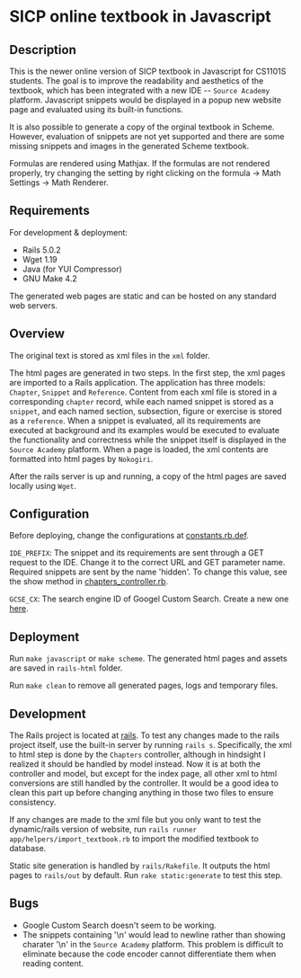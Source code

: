 # SICP online textbook in Javascript

## Description

This is the newer online version of SICP textbook in Javascript for CS1101S students. The goal is to improve the readability and aesthetics of the textbook, which has been integrated with a new IDE -- `Source Academy` platform. Javascript snippets would be displayed in a popup new website page and evaluated using its built-in functions.

It is also possible to generate a copy of the orginal textbook in Scheme. However, evaluation of snippets are not yet supported and there are some missing snippets and images in the generated Scheme textbook.

Formulas are rendered using Mathjax. If the formulas are not rendered properly, try changing the setting by right clicking on the formula -> Math Settings -> Math Renderer.

## Requirements
For development & deployment:

* Rails 5.0.2
* Wget 1.19
* Java (for YUI Compressor)
* GNU Make 4.2

The generated web pages are static and can be hosted on any standard web servers.

## Overview

The original text is stored as xml files in the `xml` folder.

The html pages are generated in two steps. In the first step, the xml pages are imported to a Rails application. The application has three models: `Chapter`, `Snippet` and `Reference`. Content from each xml file is stored in a corresponding `chapter` record, while each named snippet is stored as a `snippet`, and each named section, subsection, figure or exercise is stored as a `reference`. When a snippet is evaluated, all its requirements are executed at background and its examples would be executed to evaluate the functionality and correctness while the snippet itself is displayed in the `Source Academy` platform. When a page is loaded, the xml contents are formatted into html pages by `Nokogiri`.

After the rails server is up and running, a copy of the html pages are saved locally using `Wget`.

## Configuration
Before deploying, change the configurations at [constants.rb.def](rails/config/initializers/constants.rb.def).

`IDE_PREFIX`: The snippet and its requirements are sent through a GET request to the IDE. Change it to the correct URL and GET parameter name. Required snippets are sent by the name 'hidden'. To change this value, see the show method in [chapters_controller.rb](rails/app/controllers/chapters_controller.rb).

`GCSE_CX`: The search engine ID of Googel Custom Search. Create a new one [here](https://cse.google.com/cse/create/new).

## Deployment
Run `make javascript` or `make scheme`. The generated html pages and assets are saved in `rails-html` folder.

Run `make clean` to remove all generated pages, logs and temporary files.

## Development
The Rails project is located at [rails](rails/). To test any changes made to the rails project itself, use the built-in server by running `rails s`. Specifically, the xml to html step is done by the `Chapters` controller, although in hindsight I realized it should be handled by model instead. Now it is at both the controller and model, but except for the index page, all other xml to html conversions are still handled by the controller. It would be a good idea to clean this part up before changing anything in those two files to ensure consistency.

If any changes are made to the xml file but you only want to test the dynamic/rails version of website, run `rails runner app/helpers/import_textbook.rb` to import the modified textbook to database.

Static site generation is handled by `rails/Rakefile`. It outputs the html pages to `rails/out` by default. Run `rake static:generate` to test this step.

## Bugs
* Google Custom Search doesn't seem to be working.
* The snippets containing '\n' would lead to newline rather than showing charater '\n' in the `Source Academy` platform. This problem is difficult to eliminate because the code encoder cannot differentiate them when reading content.
